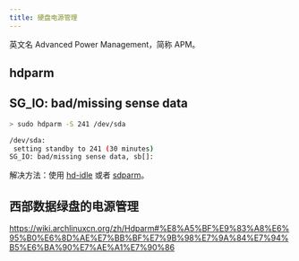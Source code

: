 ```yaml
---
title: 硬盘电源管理
---
```



英文名 Advanced Power Management，简称 APM。

## hdparm

## SG_IO: bad/missing sense data

```sh
> sudo hdparm -S 241 /dev/sda

/dev/sda:
 setting standby to 241 (30 minutes)
SG_IO: bad/missing sense data, sb[]:
```

解决方法：使用 [hd-idle](https://github.com/adelolmo/hd-idle) 或者 [sdparm](https://linux.die.net/man/8/sdparm)。

## 西部数据绿盘的电源管理

https://wiki.archlinuxcn.org/zh/Hdparm#%E8%A5%BF%E9%83%A8%E6%95%B0%E6%8D%AE%E7%BB%BF%E7%9B%98%E7%9A%84%E7%94%B5%E6%BA%90%E7%AE%A1%E7%90%86
